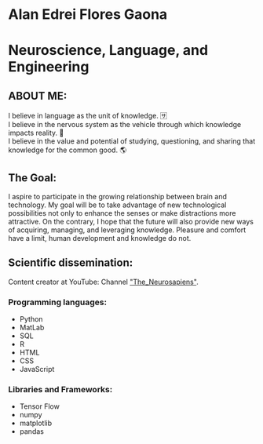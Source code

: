 # Alan Edrei Flores Gaona 
# Neuroscience, Language, and Engineering

## ABOUT ME:

I believe in language as the unit of knowledge. 🈂️ <br>
I believe in the nervous system as the vehicle through which knowledge impacts reality. 🧠 <br>
I believe in the value and potential of studying, questioning, and sharing that knowledge for the common good. 🌎 <br>

## The Goal: <br>
I aspire to participate in the growing relationship between brain and technology. My goal will be to take advantage of new technological possibilities not only to enhance the senses or make distractions more attractive. On the contrary, I hope that the future will also provide new ways of acquiring, managing, and leveraging knowledge. Pleasure and comfort have a limit, human development and knowledge do not.


## Scientific dissemination:
Content creator at YouTube: Channel ["The_Neurosapiens"](https://www.youtube.com/@the_neurosapiens).

### Programming languages:

- Python
- MatLab
- SQL
- R
- HTML
- CSS
- JavaScript

### Libraries and Frameworks:

- Tensor Flow
- numpy
- matplotlib
- pandas
